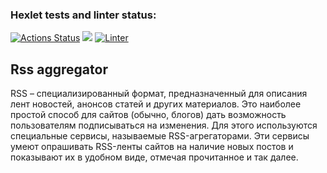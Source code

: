 ### Hexlet tests and linter status:
[![Actions Status](https://github.com/Dimabytes/frontend-project-lvl3/workflows/hexlet-check/badge.svg)](https://github.com/Dimabytes/frontend-project-lvl3/actions)
<a href="https://codeclimate.com/github/Dimabytes/frontend-project-lvl3/maintainability"><img src="https://api.codeclimate.com/v1/badges/917d4bbbb58dbeceff38/maintainability" /></a>
[![Linter](https://github.com/Dimabytes/frontend-project-lvl3/workflows/linter/badge.svg)](https://github.com/Dimabytes/frontend-project-lvl3/actions)

## Rss aggregator

RSS – специализированный формат, предназначенный для описания лент новостей, анонсов статей и других материалов. Это наиболее простой способ для сайтов (обычно, блогов) дать возможность пользователям подписываться на изменения. Для этого используются специальные сервисы, называемые RSS-агрегаторами. Эти сервисы умеют опрашивать RSS-ленты сайтов на наличие новых постов и показывают их в удобном виде, отмечая прочитанное и так далее.
